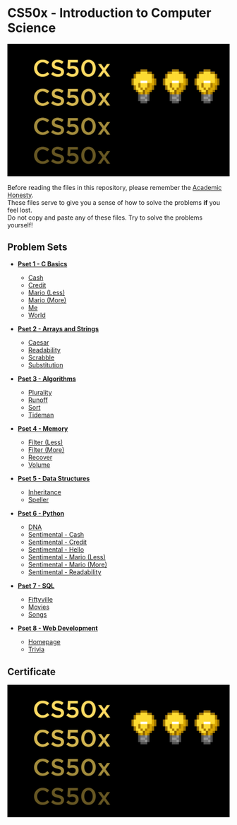 # CS50x - Introduction to Computer Science

<img src="CS50X.png" alt="Banner" width="600"/>

Before reading the files in this repository, please remember the [Academic Honesty](https://cs50.harvard.edu/x/2025/honesty/).\
These files serve to give you a sense of how to solve the problems **if** you feel lost.\
Do not copy and paste any of these files. Try to solve the problems yourself!

## Problem Sets

* **[Pset 1 - C Basics](pset01)**
   - [Cash](pset01/cash)
   - [Credit](pset01/credit)
   - [Mario (Less)](pset01/mario-less)
   - [Mario (More)](pset01/mario-more)
   - [Me](pset01/me)
   - [World](pset01/world)

* **[Pset 2 - Arrays and Strings](pset02)**
   - [Caesar](pset02/caesar)
   - [Readability](pset02/readability)
   - [Scrabble](pset02/scrabble)
   - [Substitution](pset02/substitution)

* **[Pset 3 - Algorithms](pset03)**
   - [Plurality](pset03/plurality)
   - [Runoff](pset03/runoff)
   - [Sort](pset03/sort)
   - [Tideman](pset03/tideman)

* **[Pset 4 - Memory](pset04)**
   - [Filter (Less)](pset04/filter-less)
   - [Filter (More)](pset04/filter-more)
   - [Recover](pset04/recover)
   - [Volume](pset04/volume)

* **[Pset 5 - Data Structures](pset05)**
   - [Inheritance](pset05/inheritance)
   - [Speller](pset05/speller)

* **[Pset 6 - Python](pset06)**
   - [DNA](pset06/dna)
   - [Sentimental - Cash](pset06/sentimental-cash)
   - [Sentimental - Credit](pset06/sentimental-credit)
   - [Sentimental - Hello](pset06/sentimental-hello)
   - [Sentimental - Mario (Less)](pset06/sentimental-mario-less)
   - [Sentimental - Mario (More)](pset06/sentimental-mario-more)
   - [Sentimental - Readability](pset06/sentimental-readability)

* **[Pset 7 - SQL](pset07)**
   - [Fiftyville](pset07/fiftyville)
   - [Movies](pset07/movies)
   - [Songs](pset07/songs)

* **[Pset 8 - Web Development](pset08)**
   - [Homepage](pset08/homepage)
   - [Trivia](pset08/trivia)

## Certificate

[![Certificate](CS50X.png)](https://certificates.cs50.io/86e17041-626d-4e84-a46f-1db1ff1d2968.pdf?size=A4)
